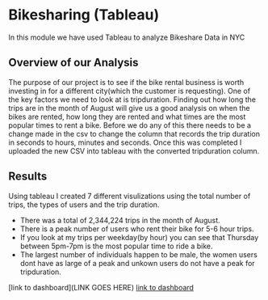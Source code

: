# Bikesharing (Tableau)
In this module we have used Tableau to analyze Bikeshare Data in NYC

## Overview of our Analysis

The purpose of our project is to see if the bike rental business is worth investing in for a different city(which the customer is requesting). One of the key factors we need to look at is tripduration. Finding out how long the trips are in the month of August will give us a good analysis on when the bikes are rented, how long they are rented and what times are the most popular times to rent a bike. Before we do any of this there needs to be a change made in the csv to change the column that records the trip duration in seconds to hours, minutes and seconds. Once this was completed I uploaded the new CSV into tableau with the converted tripduration column.

## Results
Using tableau I created 7 different visulizations using the total number of trips, the types of users and the trip duration.
- There was a total of 2,344,224 trips in the month of August.
- There is a peak number of users who rent their bike for 5-6 hour trips.
- If you look at my trips per weekday(by hour) you can see that Thursday between 5pm-7pm is the most popular time to ride a bike.
- The largest number of individuals happen to be male, the women users dont have as large of a peak and unkown users do not have a peak for tripduration.

[link to dashboard](LINK GOES HERE)
[link to dashboard](https://public.tableau.com/app/profile/john.selcuk/viz/ThursdayisthedaytorideinAugust_16387519323950/ThursdayisthedaytorideinAugust?publish=yes "link to dashboard")
